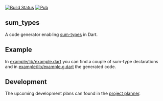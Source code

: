 [![Build Status](https://travis-ci.org/werediver/sum_types.dart.svg?branch=master)](https://travis-ci.org/werediver/sum_types.dart)
[![Pub](https://img.shields.io/pub/v/sum_types_generator)](https://pub.dev/packages/sum_types_generator)

## sum_types

A code generator enabling [sum-types](https://en.wikipedia.org/wiki/Sum_type) in Dart.

## Example

In [example/lib/example.dart](example/lib/example.dart) you can find a couple of sum-type declarations and in [example/lib/example.g.dart](example/lib/example.g.dart) the generated code.

## Development

The upcoming development plans can found in the [project planner](https://github.com/werediver/sum_types.dart/projects/1).